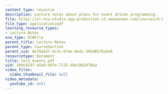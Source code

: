 ```yaml
---
content_type: resource
description: Lecture notes about plans for event driven programming.
file: https://ol-ocw-studio-app-production.s3.amazonaws.com/courses/6-824-distributed-computer-systems-engineering-spring-2006/38dc024fe5e0b8fe7115d4e19d2476ba_lec3_events.pdf
file_type: application/pdf
learning_resource_types:
- Lecture Notes
ocw_type: OCWFile
parent_title: Lecture Notes
parent_type: CourseSection
parent_uid: 8e78a43f-dc3c-674e-0edc-395d857ba5e6
resourcetype: Document
title: lec3_events.pdf
uid: 38dc024f-e5e0-b8fe-7115-d4e19d2476ba
video_files:
  video_thumbnail_file: null
video_metadata:
  youtube_id: null
---
```

